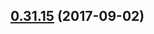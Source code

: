 <a name="0.31.15"></a>
## [0.31.15](https://github.com/ipfs/interface-ipfs-core/compare/v0.31.14...v0.31.15) (2017-09-02)



